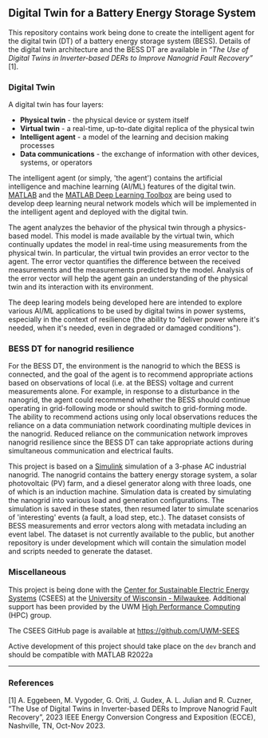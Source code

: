 ## Digital Twin for a Battery Energy Storage System

This repository contains work being done to create the intelligent agent for the digital twin (DT) of a battery energy storage system (BESS).  Details of the digital twin architecture and the BESS DT are available in *“The Use of Digital Twins in Inverter-based DERs to Improve Nanogrid Fault Recovery”* [1].

### Digital Twin
A digital twin has four layers:
- **Physical twin** - the physical device or system itself
- **Virtual twin** - a real-time, up-to-date digital replica of the physical twin
- **Intelligent agent** - a model of the learning and decision making processes
- **Data communications** - the exchange of information with other devices, systems, or operators

The intelligent agent (or simply, 'the agent') contains the artificial intelligence and machine learning (AI/ML) features of the digital twin.  [MATLAB](https://www.mathworks.com/) and the [MATLAB Deep Learning Toolbox](https://www.mathworks.com/help/deeplearning/index.html) are being used to develop deep learning neural network models which will be implemented in the intelligent agent and deployed with the digital twin.

The agent analyzes the behavior of the physical twin through a physics-based model.  This model is made available by the virtual twin, which continually updates the model in real-time using measurements from the physical twin.  In particular, the virtual twin provides an error vector to the agent.  The error vector quantifies the difference between the received measurements and the measurements predicted by the model.  Analysis of the error vector will help the agent gain an understanding of the physical twin and its interaction with its environment.

The deep learing models being developed here are intended to explore various AI/ML applications to be used by digital twins in power systems, especially in the context of resilience (the ability to "deliver power where it's needed, when it's needed, even in degraded or damaged conditions").

### BESS DT for nanogrid resilience
For the BESS DT, the environment is the nanogrid to which the BESS is connected, and the goal of the agent is to recommend appropriate actions based on observations of local (i.e. at the BESS) voltage and current measurements alone.  For example, in response to a disturbance in the nanogrid, the agent could recommend whether the BESS should continue operating in grid-following mode or should switch to grid-forming mode.  The ability to recommend actions using only local observations reduces the reliance on a data communiation network coordinating multiple devices in the nanogrid.  Reduced reliance on the communication network improves nanogrid resilience since the BESS DT can take appropriate actions during simultaneous communication and electrical faults.

This project is based on a [Simulink](https://www.mathworks.com/products/simulink.html) simulation of a 3-phase AC industrial nanogrid.  The nanogrid contains the battery energy storage system, a solar photovoltaic (PV) farm, and a diesel generator along with three loads, one of which is an induction machine.  Simulation data is created by simulating the nanogrid into various load and generation configurations.  The simulation is saved in these states, then resumed later to simulate scenarios of 'interesting' events (a fault, a load step, etc.).  The dataset consists of BESS measurements and error vectors along with metadata including an event label.  The dataset is not currently available to the public, but another repository is under development which will contain the simulation model and scripts needed to generate the dataset.

### Miscellaneous
This project is being done with the [Center for Sustainable Electric Energy Systems](https://sites.uwm.edu/sees/) (CSEES) at the [University of Wisconsin - Milwaukee](https://uwm.edu/).  Additional support has been provided by the UWM [High Performance Computing](https://uwm.edu/hpc/) (HPC) group.

The CSEES GitHub page is available at https://github.com/UWM-SEES

Active development of this project should take place on the `dev` branch and should be compatible with MATLAB R2022a

---
### References
[1] A. Eggebeen, M. Vygoder, G. Oriti, J. Gudex, A. L. Julian and R. Cuzner, “The Use of Digital Twins in Inverter-based DERs to Improve Nanogrid Fault Recovery”, 2023 IEEE Energy Conversion Congress and Exposition (ECCE), Nashville, TN, Oct-Nov 2023.
